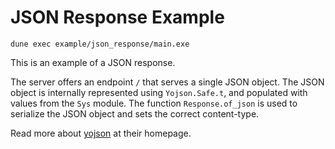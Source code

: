 # JSON Response Example

```
dune exec example/json_response/main.exe
```

This is an example of a JSON response.

The server offers an endpoint `/` that serves a single JSON object.
The JSON object is internally represented using `Yojson.Safe.t`,
and populated with values from the `Sys` module.
The function `Response.of_json` is used to serialize the JSON object and sets the correct content-type.

Read more about [yojson](https://github.com/ocaml-community/yojson) at their homepage.
